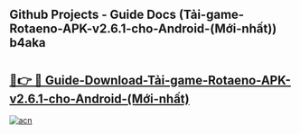 ## Github Projects - Guide Docs (Tải-game-Rotaeno-APK-v2.6.1-cho-Android-(Mới-nhất)) b4aka

# <h2><a href="https://apkcomod.com?title=Tải-game-Rotaeno-APK-v2.6.1-cho-Android-(Mới-nhất)">🔗👉 🔴 Guide-Download-Tải-game-Rotaeno-APK-v2.6.1-cho-Android-(Mới-nhất) </a></h2>

[![acn](https://github.com/user-attachments/assets/0f9c940e-d8b0-45ae-aac7-cd30a18b3e1c)](https://apkcomod.com?title=Tải-game-Rotaeno-APK-v2.6.1-cho-Android-(Mới-nhất))
